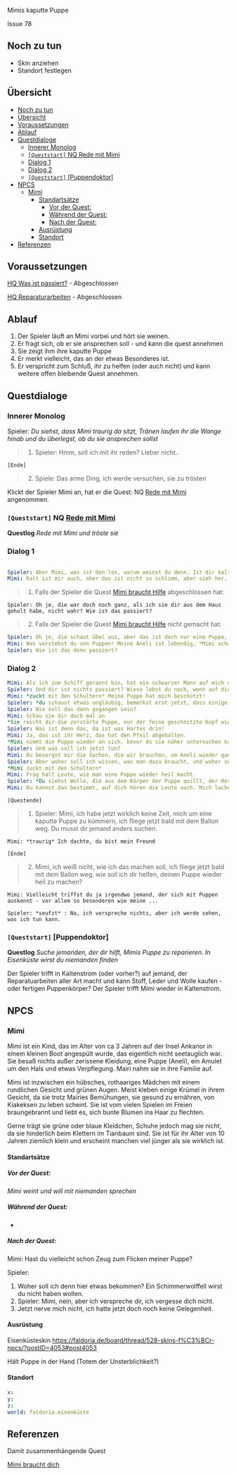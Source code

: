 Mimis kaputte Puppe

Issue 78

## Noch zu tun

- Skin anziehen
- Standort festlegen

## Übersicht

- [Noch zu tun](#noch-zu-tun)
- [Übersicht](#%C3%BCbersicht)
- [Voraussetzungen](#voraussetzungen)
- [Ablauf](#ablauf)
- [Questdialoge](#questdialoge)
  - [Innerer Monolog](#innerer-monolog)
  - [`[Queststart]` NQ Rede mit Mimi](#queststart-nq-rede-mit-mimi)
  - [Dialog 1](#dialog-1)
  - [Dialog 2](#dialog-2)
  - [`[Queststart]` [Puppendoktor]](#queststart-puppendoktor)
- [NPCS](#npcs)
  - [Mimi](#mimi)
    - [Standartsätze](#standarts%C3%A4tze)
      - [Vor der Quest:](#vor-der-quest)
      - [Während der Quest:](#w%C3%A4hrend-der-quest)
      - [Nach der Quest:](#nach-der-quest)
    - [Ausrüstung](#ausr%C3%BCstung)
    - [Standort](#standort)
- [Referenzen](#referenzen)

## Voraussetzungen

[HQ Was ist passiert?](../1-was-ist-passiert/README.md) - Abgeschlossen

[HQ Reparaturarbeiten](../2-reparaturarbeiten/README.md) - Abgeschlossen


## Ablauf

1. Der Spieler läuft an Mimi vorbei und hört sie weinen.
2. Er fragt sich, ob er sie ansprechen soll - und kann die quest annehmen
3. Sie zeigt ihm ihre kaputte Puppe
4. Er merkt vielleicht, das an der etwas Besonderes ist.
5. Er verspricht zum Schluß, ihr zu helfen (oder auch nicht) und kann weitere offen bleibende Quest annehmen. 

## Questdialoge

### Innerer Monolog

Spieler: *Du siehst, dass Mimi traurig da sitzt, Tränen laufen ihr die Wange hinab und du überlegst, ob du sie ansprechen sollst*

> 1. Spieler: Hmm, soll ich mit ihr reden? Lieber nicht.. 

```[Ende]```

> 2. Spiele: Das arme Ding, ich werde versuchen, sie zu trösten


Klickt der Spieler Mimi an, hat er die Quest: NQ [Rede mit Mimi](#rede-mit-mimi)
angenommen.

### `[Queststart]`  NQ [Rede mit Mimi](#rede-mit-mimi)

**Questlog** *Rede mit Mimi und tröste sie*

### Dialog 1

```yml

Spieler: Aber Mimi, was ist den los, warum weinst du denn. Ist dir kalt? 
Mimi: Kalt ist mir auch, aber das ist nicht so schlimm, aber sieh her, meine Puppe ist ganz kaputt. Oh meine arme Aneli!
```

> 1. Falls der Spieler die Quest [Mimi braucht Hilfe](#mimi-braucht-hilfe) abgeschlossen hat:

`Spieler: Oh je, die war doch noch ganz, als ich sie dir aus dem Haus geholt habe, nicht wahr? Wie ist das passiert?
`

> 2. Falls der Spieler die Quest [Mimi braucht Hilfe](#mimi-braucht-hilfe) nicht gemacht hat:

```yml
Spieler: Oh je, die schaut übel aus, aber das ist doch nur eine Puppe, du lebst, das ist wichtiger!
Mimi: Was verstehst du von Puppen! Meine Aneli ist lebendig, *Mimi schaut auf die zerstörte Puppe* jedenfalls fast.
Spieler: Wie ist das denn passiert?
```

### Dialog 2

```yml
Mimi: Als ich zum Schiff gerannt bin, hat ein schwarzer Mann auf mich geschossen, mit einem brennenden Pfeil! Aber der Pfeil ist in Aneli stecken geblieben. Ich bin hingefallen, auf Aneli drauf, da ging das Feuer aus und der Pfeil auch raus.
Spieler: Und dir ist nichts passiert? Wieso lebst du noch, wenn auf dich geschossen wurde?
Mimi: *zuckt mit den Schultern* Meine Puppe hat mich beschützt!
Spieler: *du schaust etwas ungläubig, bemerkst erst jetzt, dass einige ihrer roten Locken versengt sind, ihr verschmiertes Gesicht ist notdürftig gesäubert*
Spieler: Wie soll das denn gegangen sein?
Mimi: Schau sie dir doch mal an
*Sie reicht dir die zerstörte Puppe, nur der feine geschnitzte Kopf wie auch die Hände und Füße aus hartem Holz scheinen halbwegs in Ordnung zu sein, der restliche Körper schaut übel aus. Du nimmst die Puppe in die Hand und bemerkst, dass etwas Hartes in ihren kaputten Torso steckt.* 
Spieler: Was ist denn das, da ist was Hartes drin!
Mimi: Ja, das ist ihr Herz, das hat den Pfeil abgehalten.
*Mimi nimmt die Puppe wieder an sich, bevor du sie näher untersuchen kannst*
Spieler: Und was soll ich jetzt tun?
Mimi: Du besorgst mir die Sachen, die wir brauchen, um Aneli wieder ganz zu machen.
Spieler: Aber woher soll ich wissen, was man dazu braucht, und woher soll ich das bekommen?
*Mimi zuckt mit den Schultern*
Mimi: Frag halt Leute, wie man eine Puppe wieder heil macht.
Spieler: *Du siehst Wolle, die aus dem Körper der Puppe quillt, der Rest scheint Leder oder auch ein fester Stoff zu sein. *
Mimi: Du kannst das bestimmt, auf dich hören die Leute auch. Mich lachen sie doch bloß aus, wenn ich frage, eine Puppe ist nicht wichtig. Mairi würde mir bestimmt helfen, aber die ist so beschäftigt...
```
`[Questende]` 

> 1. Spieler: Mimi, ich habe jetzt wirklich keine Zeit, mich um eine kaputte Puppe zu kümmern, ich fliege jetzt bald mit dem Ballon weg. Du musst dir jemand anders suchen.

`Mimi: *traurig* Ich dachte, du bist mein Freund`

`[Ende]`


> 2. Mimi, ich weiß nicht, wie ich das machen soll, ich fliege jetzt bald mit dem Ballon weg, wie soll ich dir helfen, deinen Puppe wieder heil zu machen?

`Mimi: Vielleicht triffst du ja irgendwo jemand, der sich mit Puppen auskennt - vor allem so besonderen wie meine ...`

`Spieler: *seufzt* : Na, ich verspreche nichts, aber ich werde sehen, was ich tun kann. `

### `[Queststart]`  [Puppendoktor]

**Questlog** *Suche jemanden, der dir hilft, Mimis Puppe zu reparieren. In Eisenküste wirst du niemanden finden*


Der Spieler trifft in Kaltenstrom (oder vorher?) auf jemand, der Reparatuarbeiten aller Art macht und kann Stoff, Leder und Wolle kaufen  - oder fertigen Puppenkörper? 
Der Spieler trifft Mimi wieder in Kaltenstrom. 

## NPCS

### Mimi

Mimi ist ein Kind, das im Alter von ca 3 Jahren auf der Insel Ankanor in einem kleinen Boot angespült wurde, das eigentlich nicht seetauglich war. Sie besaß nichts außer zerissene Kleidung, eine Puppe (Aneli), ein Amulet um den Hals und etwas Verpflegung. Mairi nahm sie in ihre Familie auf.

Mimi ist inzwischen ein hübsches, rothaariges Mädchen mit einem rundlichen Gesicht und grünen Augen. Meist kleben einige Krümel in ihrem Gesicht, da sie trotz Mairies Bemühungen, sie gesund zu ernähren, von Kiakeksen zu leben scheint. Sie ist vom vielen Spielen im Freien braungebrannt und liebt es, sich bunte Blumen ins Haar zu flechten.

Gerne trägt sie grüne oder blaue Kleidchen, Schuhe jedoch mag sie nicht, da sie hinderlich beim Klettern im Tianbaum sind. Sie ist für ihr Alter von 10 Jahren ziemlich klein und erscheint manchen viel jünger als sie wirklich ist.  


#### Standartsätze

##### Vor der Quest:

*Mimi weint und will mit niemanden sprechen*

##### Während der Quest:

-

##### Nach der Quest: 

Mimi: Hast du vielleicht schon Zeug zum Flicken meiner Puppe?

Spieler: 
1. Woher soll ich denn hier etwas bekommen? Ein Schimmerwolffell wirst du nicht haben wollen. 
2. Spieler: Mimi, nein, aber ich verspreche dir, ich vergesse dich nicht.
3. Jetzt nerve mich nicht, ich hatte jetzt doch noch keine Gelegenheit.


#### Ausrüstung

Eisenküsteskin
https://faldoria.de/board/thread/528-skins-f%C3%BCr-npcs/?postID=4053#post4053

Hält Puppe in der Hand (Totem der Unsterblichkeit?)

#### Standort   

```yml
x: 
y: 
z: 
world: faldoria.eisenküste
```

## Referenzen

Damit zusammenhängende Quest

[Mimi braucht dich](#mimi-braucht-dich)



